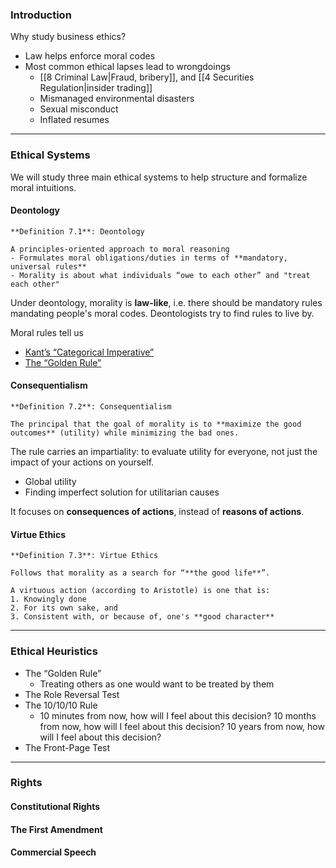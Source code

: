 ### Introduction
Why study business ethics?
- Law helps enforce moral codes
- Most common ethical lapses lead to wrongdoings
	- [[8 Criminal Law|Fraud, bribery]], and [[4 Securities Regulation|insider trading]]
	- Mismanaged environmental disasters
	- Sexual misconduct
	- Inflated resumes

---
### Ethical Systems
We will study three main ethical systems to help structure and formalize moral intuitions.

#### Deontology

```ad-important
**Definition 7.1**: Deontology

A principles-oriented approach to moral reasoning
- Formulates moral obligations/duties in terms of **mandatory, universal rules**
- Morality is about what individuals “owe to each other” and "treat each other"
```

Under deontology, morality is **law-like**, i.e. there should be mandatory rules mandating people's moral codes. Deontologists try to find rules to live by.

Moral rules tell us
- [Kant’s “Categorical Imperative”](https://en.wikipedia.org/wiki/Categorical_imperative)
- [The “Golden Rule”](https://en.wikipedia.org/wiki/Golden_Rule)

#### Consequentialism

```ad-important
**Definition 7.2**: Consequentialism

The principal that the goal of morality is to **maximize the good outcomes** (utility) while minimizing the bad ones.
```

The rule carries an impartiality: to evaluate utility for everyone, not just the impact of your actions on yourself.
- Global utility
- Finding imperfect solution for utilitarian causes

It focuses on **consequences of actions**, instead of **reasons of actions**.

#### Virtue Ethics

```ad-important
**Definition 7.3**: Virtue Ethics

Follows that morality as a search for “**the good life**”.

A virtuous action (according to Aristotle) is one that is:
1. Knowingly done
2. For its own sake, and
3. Consistent with, or because of, one's **good character**
```

---
### Ethical Heuristics
- The “Golden Rule”
	- Treating others as one would want to be treated by them
- The Role Reversal Test
- The 10/10/10 Rule
	- 10 minutes from now, how will I feel about this decision? 10 months from now, how will I feel about this decision? 10 years from now, how will I feel about this decision?
- The Front-Page Test

---
### Rights

#### Constitutional Rights

#### The First Amendment

#### Commercial Speech
